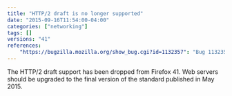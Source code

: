 ```yaml
---
title: "HTTP/2 draft is no longer supported"
date: "2015-09-16T11:54:00-04:00"
categories: ["networking"]
tags: []
versions: "41"
references:
    "https://bugzilla.mozilla.org/show_bug.cgi?id=1132357": "Bug 1132357 - remove h2-draft support starting in gecko-40"
---
```

The HTTP/2 draft support has been dropped from Firefox 41. Web servers should be upgraded to the final version of the standard published in <time datetime="2015-05">May 2015</time>.
